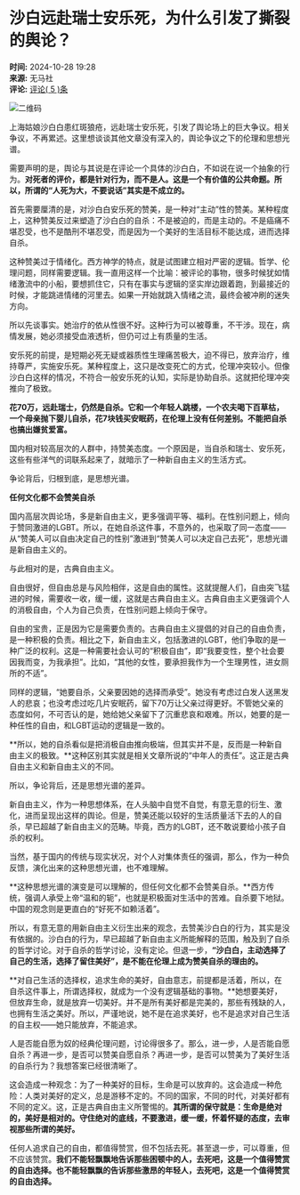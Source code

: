 # 沙白远赴瑞士安乐死，为什么引发了撕裂的舆论？

**时间:** 2024-10-28 19:28  
**来源:** 无马社  
**评论:** [评论( 5 )条](https://www.backchina.com/news/2024/10/28/941155.html)  

![二维码](https://quickchart.io/chart?cht=qr&chs=75x75&chl=https://www.backchina.com/news/2024/10/28/941155.html)

上海姑娘沙白白患红斑狼疮，远赴瑞士安乐死，引发了舆论场上的巨大争议。相关争议，不再累述。这里想谈谈其他文章没有深入的，舆论争议之下的伦理和思想光谱。

需要声明的是，舆论与其说是在评论一个具体的沙白白，不如说在说一个抽象的行为。**对死者的评价，都是针对行为，而不是人。这是一个有价值的公共命题。所以，所谓的“人死为大，不要说话”其实是不成立的。**

首先需要厘清的是，对沙白白安乐死的赞美，是一种对“主动”性的赞美。某种程度上，这种赞美反过来塑造了沙白白的自杀：不是被迫的，而是主动的。不是癌痛不堪忍受，也不是酷刑不堪忍受，而是因为一个美好的生活目标不能达成，进而选择自杀。

这种赞美过于情绪化。西方神学的特点，就是试图建立相对严密的逻辑。哲学、伦理问题，同样需要逻辑。我一直用这样一个比喻：被评论的事物，很多时候犹如情绪激流中的小船，要想抓住它，只有在事实与逻辑的坚实岸边跟着跑，到最接近的时候，才能跳进情绪的河里去。如果一开始就跳入情绪之流，最终会被冲刷的迷失方向。

所以先谈事实。她治疗的依从性很不好。这种行为可以被尊重，不干涉。现在，病情发展，她必须接受血液透析，但仍可过上有质量的生活。

安乐死的前提，是短期必死无疑或器质性生理痛苦极大，迫不得已，放弃治疗，维持尊严，实施安乐死。某种程度上，这只是改变死亡的方式，伦理冲突较小。但像沙白白这样的情况，不符合一般安乐死的认知，实际是协助自杀。这就把伦理冲突推向了极致。

**花70万，远赴瑞士，仍然是自杀。它和一个年轻人跳楼，一个农夫喝下百草枯，一个母亲抛下婴儿自杀，花7块钱买安眠药，在伦理上没有任何差别。不能把自杀也搞出嫌贫爱富。**

国内相对较高层次的人群中，持赞美态度。一个原因是，当自杀和瑞士、安乐死，这些有些洋气的词联系起来了，就暗示了一种新自由主义的生活方式。

争论背后，归根到底，是思想光谱。

**任何文化都不会赞美自杀**

国内高层次舆论场，多是新自由主义，更多强调平等、福利。在性别问题上，倾向于赞同激进的LGBT。所以，在她自杀这件事，不意外的，也采取了同一态度——从“赞美人可以自由决定自己的性别”激进到“赞美人可以决定自己去死”，思想光谱是新自由主义的。

与此相对的是，古典自由主义。

自由很好，但自由总是与风险相伴，这是自由的属性。这就提醒人们，自由突飞猛进的时候，需要收一收，缓一缓，这就是古典自由主义。古典自由主义更强调个人的消极自由，个人为自己负责，在性别问题上倾向于保守。

自由的宝贵，正是因为它是需要负责的。古典自由主义提倡的对自己的自由负责，是一种积极的负责。相比之下，新自由主义，包括激进的LGBT，他们争取的是一种广泛的权利。这是一种需要社会认可的“积极自由”，即“我要变性，整个社会要因我而变，为我承担”。比如，“其他的女性，要承担我作为一个生理男性，进女厕所的不适”。

同样的逻辑，“她要自杀，父亲要因她的选择而承受”。她没有考虑过白发人送黑发人的悲哀；也没考虑过吃几片安眠药，留下70万让父亲过得更好。不管她父亲的态度如何，不可否认的是，她给她父亲留下了沉重悲哀和艰难。所以，她要的是一种任性的自由，和LGBT运动的逻辑是一致的。

**所以，她的自杀看似是把消极自由推向极端，但其实并不是，反而是一种新自由主义的极致。**这种区别其实就是相关文章所说的“中年人的责任”。这正是古典自由主义和新自由主义的不同。

所以，争论背后，还是思想光谱的差异。

新自由主义，作为一种思想体系，在人头脑中自觉不自觉，有意无意的衍生、激化，进而呈现出这样的舆论。但是，赞美还能以较好的生活质量活下去的人的自杀，早已超越了新自由主义的范畴。毕竟，西方的LGBT，还不敢说要给小孩子自杀的权利。

当然，基于国内的传统与现实状况，对个人对集体责任的强调，那么，作为一种负反馈，演化出来的这种思想光谱，也不难理解。

**这种思想光谱的演变是可以理解的，但任何文化都不会赞美自杀。**西方传统，强调人承受上帝“温和的轭”，也就是积极面对生活中的苦难。自杀要下地狱。中国的观念则是更直白的“好死不如赖活着”。

所以，有意无意的用新自由主义衍生出来的观念，去赞美沙白白的行为，其实是没有依据的。沙白白的行为，早已超越了新自由主义所能解释的范围，触及到了自杀的哲学讨论。对于自杀的哲学讨论，没有定论。但退一步，**“沙白白，主动选择了自己的生活，选择了留住美好”，是不能在伦理上成为赞美自杀的理由的。**

**对自己生活的选择权，追求生命的美好，自由意志，前提都是活着，所以，在自杀这件事上，所谓选择权，就成为一个没有逻辑基础的事物。**她想要美好，但放弃生命，就是放弃一切美好。并不是所有美好都是完美的，那些有残缺的人，也拥有生活之美好。所以，严谨地说，她不是在追求美好，也不是追求对自己生活的自主权——她只能放弃，不能追求。

人是否能自愿为奴的经典伦理问题，讨论得很多了。那么，进一步，人是否能自愿自杀？再进一步，是否可以赞美自愿自杀？再进一步，是否可以赞美为了美好生活的自杀行为？我想答案已经很清晰了。

这会造成一种观念：为了一种美好的目标，生命是可以放弃的。这会造成一种危险：人类对美好的定义，总是游移不定的。不同的国家，不同的时代，对美好都有不同的定义。这，正是古典自由主义所警惕的。**其所谓的保守就是：生命是绝对的，美好是相对的。守住绝对的底线，不要激进，缓一缓，怀着怀疑的态度，去审视那些所谓的美好。**

任何人追求自己的自由，都值得赞赏，但不包括去死。甚至退一步，可以尊重，但不应该赞赏。**我们不能轻飘飘地告诉那些困顿中的人，去死吧，这是一个值得赞赏的自由选择。也不能轻飘飘的告诉那些激昂的年轻人，去死吧，这是一个值得赞赏的自由选择。**